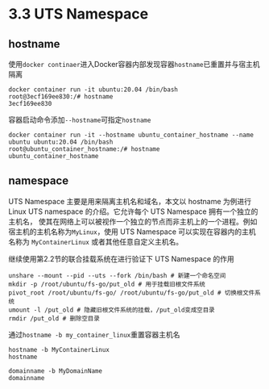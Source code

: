 # 3.3 UTS Namespace

## hostname

使用`docker continaer`进入Docker容器内部发现容器`hostname`已重置并与宿主机隔离

```
docker container run -it ubuntu:20.04 /bin/bash
root@3ecf169ee830:/# hostname
3ecf169ee830
```

容器启动命令添加`--hostname`可指定`hostname`

```
docker container run -it --hostname ubuntu_container_hostname --name ubuntu ubuntu:20.04 /bin/bash
root@ubuntu_container_hostname:/# hostname
ubuntu_container_hostname
```

## namespace

UTS Namespace 主要是用来隔离主机名和域名，本文以 hostname 为例进行 Linux UTS namespace 的介绍。它允许每个 UTS Namespace 拥有一个独立的主机名， 使其在网络上可以被视作一个独立的节点而非主机上的一个进程。例如宿主机的主机名称为`MyLinux`，使用 UTS Namespace 可以实现在容器内的主机名称为 `MyContainerLinux` 或者其他任意自定义主机名。

继续使用第2.2节的联合挂载系统在进行验证下 UTS Namespace 的作用

```
unshare --mount --pid --uts --fork /bin/bash # 新建一个命名空间
mkdir -p /root/ubuntu/fs-go/put_old # 用于挂载旧根文件系统
pivot_root /root/ubuntu/fs-go/ /root/ubuntu/fs-go/put_old # 切换根文件系统
umount -l /put_old # 隐藏旧根文件系统的挂载，/put_old变成空目录
rmdir /put_old # 删除空目录
```

通过`hostname -b my_container_linux`重置容器主机名

```
hostname -b MyContainerLinux
hostname
```

```
domainname -b MyDomainName
domainname
```

